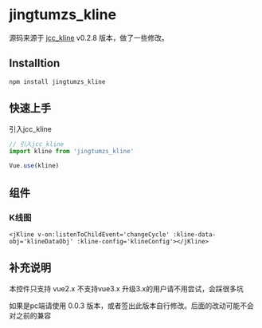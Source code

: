 # jingtumzs_kline

源码来源于 [jcc_kline](https://github.com/JCCDex/jcc_kline) v0.2.8 版本，做了一些修改。


## Installtion

```shell
npm install jingtumzs_kline
```

## 快速上手

引入jcc_kline

``` javascript
// 引入jcc_kline
import kline from 'jingtumzs_kline'

Vue.use(kline)

```
## 组件

### K线图

```vue
<jKline v-on:listenToChildEvent='changeCycle' :kline-data-obj='klineDataObj' :kline-config='klineConfig'></jKline>
```

## 补充说明

本控件只支持 vue2.x 不支持vue3.x 升级3.x的用户请不用尝试，会踩很多坑

如果是pc端请使用 0.0.3 版本，或者签出此版本自行修改。后面的改动可能不会对之前的兼容

